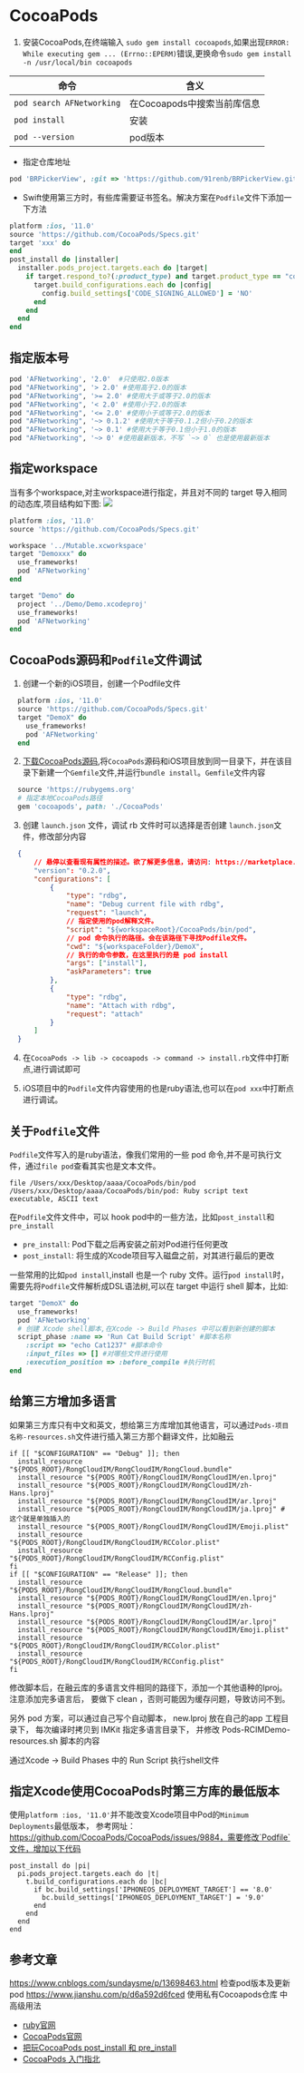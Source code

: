 # CocoaPods
1. 安装CocoaPods,在终端输入 `sudo gem install cocoapods`,如果出现`ERROR:  While executing gem ... (Errno::EPERM)`错误,更换命令`sudo gem install -n /usr/local/bin cocoapods`

命令 | 含义
------- | -------
`pod search AFNetworking` | 在Cocoapods中搜索当前库信息
`pod install` | 安装
`pod --version` | pod版本


* 指定仓库地址
```ruby
pod 'BRPickerView', :git => 'https://github.com/91renb/BRPickerView.git'
```


* Swift使用第三方时，有些库需要证书签名。解决方案在`Podfile`文件下添加一下方法
```ruby
platform :ios, '11.0'
source 'https://github.com/CocoaPods/Specs.git'
target 'xxx' do
end
post_install do |installer|
  installer.pods_project.targets.each do |target|
    if target.respond_to?(:product_type) and target.product_type == "com.apple.product-type.bundle"
      target.build_configurations.each do |config|
        config.build_settings['CODE_SIGNING_ALLOWED'] = 'NO'
      end
    end
  end
end
```

## 指定版本号
```ruby
pod 'AFNetworking', '2.0'  #只使用2.0版本
pod "AFNetworking", '> 2.0' #使用高于2.0的版本
pod "AFNetworking", '>= 2.0' #使用大于或等于2.0的版本
pod "AFNetworking", '< 2.0' #使用小于2.0的版本
pod "AFNetworking", '<= 2.0' #使用小于或等于2.0的版本
pod "AFNetworking", '~> 0.1.2' #使用大于等于0.1.2但小于0.2的版本
pod "AFNetworking", '~> 0.1' #使用大于等于0.1但小于1.0的版本
pod "AFNetworking", '~> 0' #使用最新版本，不写 `~> 0` 也是使用最新版本
```

## 指定workspace
当有多个workspace,对主workspace进行指定，并且对不同的 target 导入相同的动态库,项目结构如下图:
![](../imgs/sdk/ios_sdk_27.png)
```ruby
platform :ios, '11.0'
source 'https://github.com/CocoaPods/Specs.git'

workspace '../Mutable.xcworkspace'
target "Demoxxx" do
  use_frameworks!
  pod 'AFNetworking'
end

target "Demo" do
  project '../Demo/Demo.xcodeproj'
  use_frameworks!
  pod 'AFNetworking'
end
```

## CocoaPods源码和`Podfile`文件调试
1. 创建一个新的iOS项目，创建一个Podfile文件
```ruby
  platform :ios, '11.0'
  source 'https://github.com/CocoaPods/Specs.git'
  target "DemoX" do
    use_frameworks!
    pod 'AFNetworking'
  end
```

2. [下载CocoaPods源码](https://github.com/CocoaPods/CocoaPods),将`CocoaPods`源码和iOS项目放到同一目录下，并在该目录下新建一个`Gemfile`文件,并运行`bundle install`。`Gemfile`文件内容
```ruby
  source 'https://rubygems.org'
  # 指定本地CocoaPods路径
  gem 'cocoapods', path: './CocoaPods'
```

3. 创建 `launch.json` 文件，调试 rb 文件时可以选择是否创建 `launch.json`文件，修改部分内容
```json
  {
      // 悬停以查看现有属性的描述。欲了解更多信息，请访问: https://marketplace.visualstudio.com/items?itemName=KoichiSasada.vscode-rdbg
      "version": "0.2.0",
      "configurations": [
          {
              "type": "rdbg",
              "name": "Debug current file with rdbg",
              "request": "launch",
              // 指定使用的pod解释文件。
              "script": "${workspaceRoot}/CocoaPods/bin/pod",
              // pod 命令执行的路径。会在该路径下寻找Podfile文件。
              "cwd": "${workspaceFolder}/DemoX",
              // 执行的命令参数，在这里执行的是 pod install
              "args": ["install"],
              "askParameters": true
          },
          {
              "type": "rdbg",
              "name": "Attach with rdbg",
              "request": "attach"
          }
      ]
  }
```

4. 在`CocoaPods -> lib -> cocoapods -> command -> install.rb`文件中打断点,进行调试即可

5. iOS项目中的`Podfile`文件内容使用的也是ruby语法,也可以在`pod xxx`中打断点进行调试。

## 关于`Podfile`文件
`Podfile`文件写入的是ruby语法，像我们常用的一些 pod 命令,并不是可执行文件，通过`file pod`查看其实也是文本文件。
```shell
file /Users/xxx/Desktop/aaaa/CocoaPods/bin/pod 
/Users/xxx/Desktop/aaaa/CocoaPods/bin/pod: Ruby script text executable, ASCII text
```

在`Podfile`文件文件中，可以 hook pod中的一些方法，比如`post_install`和`pre_install`
* `pre_install`: Pod下载之后再安装之前对Pod进行任何更改
* `post_install`: 将生成的Xcode项目写入磁盘之前，对其进行最后的更改

一些常用的比如`pod install`,install 也是一个 ruby 文件。运行`pod install`时，需要先将`Podfile`文件解析成DSL语法树,可以在 target 中运行 shell 脚本，比如:
```ruby
target "DemoX" do
  use_frameworks!
  pod 'AFNetworking'
  # 创建 Xcode shell脚本,在Xcode -> Build Phases 中可以看到新创建的脚本
  script_phase :name => 'Run Cat Build Script' #脚本名称
    :script => "echo Cat1237" #脚本命令
    :input_files => [] #对哪些文件进行使用
    :execution_position => :before_compile #执行时机
end
```

## 给第三方增加多语言
如果第三方库只有中文和英文，想给第三方库增加其他语言，可以通过`Pods-项目名称-resources.sh`文件进行插入第三方那个翻译文件，比如融云
```shell
if [[ "$CONFIGURATION" == "Debug" ]]; then
  install_resource "${PODS_ROOT}/RongCloudIM/RongCloudIM/RongCloud.bundle"
  install_resource "${PODS_ROOT}/RongCloudIM/RongCloudIM/en.lproj"
  install_resource "${PODS_ROOT}/RongCloudIM/RongCloudIM/zh-Hans.lproj"
  install_resource "${PODS_ROOT}/RongCloudIM/RongCloudIM/ar.lproj"
  install_resource "${PODS_ROOT}/RongCloudIM/RongCloudIM/ja.lproj" # 这个就是单独插入的
  install_resource "${PODS_ROOT}/RongCloudIM/RongCloudIM/Emoji.plist"
  install_resource "${PODS_ROOT}/RongCloudIM/RongCloudIM/RCColor.plist"
  install_resource "${PODS_ROOT}/RongCloudIM/RongCloudIM/RCConfig.plist"
fi
if [[ "$CONFIGURATION" == "Release" ]]; then
  install_resource "${PODS_ROOT}/RongCloudIM/RongCloudIM/RongCloud.bundle"
  install_resource "${PODS_ROOT}/RongCloudIM/RongCloudIM/en.lproj"
  install_resource "${PODS_ROOT}/RongCloudIM/RongCloudIM/zh-Hans.lproj"
  install_resource "${PODS_ROOT}/RongCloudIM/RongCloudIM/ar.lproj"
  install_resource "${PODS_ROOT}/RongCloudIM/RongCloudIM/Emoji.plist"
  install_resource "${PODS_ROOT}/RongCloudIM/RongCloudIM/RCColor.plist"
  install_resource "${PODS_ROOT}/RongCloudIM/RongCloudIM/RCConfig.plist"
fi
```
修改脚本后，在融云库的多语言文件相同的路径下，添加一个其他语种的lproj。注意添加完多语言后， 要做下 clean ，否则可能因为缓存问题，导致访问不到。

另外 pod 方案，可以通过自己写个自动脚本， new.lproj 放在自己的app 工程目录下， 每次编译时拷贝到 IMKit 指定多语言目录下， 并修改 Pods-RCIMDemo-resources.sh 脚本的内容

通过Xcode -> Build Phases 中的 Run Script 执行shell文件


## 指定Xcode使用CocoaPods时第三方库的最低版本
使用`platform :ios, '11.0'`并不能改变Xcode项目中Pod的`Minimum Deployments`最低版本，
参考网址： https://github.com/CocoaPods/CocoaPods/issues/9884，需要修改`Podfile`文件，增加以下代码
```shell
post_install do |pi|
  pi.pods_project.targets.each do |t|
    t.build_configurations.each do |bc|
      if bc.build_settings['IPHONEOS_DEPLOYMENT_TARGET'] == '8.0'
        bc.build_settings['IPHONEOS_DEPLOYMENT_TARGET'] = '9.0'
      end
    end
  end
end
```

## 参考文章

https://www.cnblogs.com/sundaysme/p/13698463.html  检查pod版本及更新pod
https://www.jianshu.com/p/d6a592d6fced  使用私有Cocoapods仓库 中高级用法

* [ruby官网](https://rubygems.org/gems/cocoapods) 
* [CocoaPods官网](https://cocoapods.org/) 
* [把玩CocoaPods post_install 和 pre_install](https://www.jianshu.com/p/d8eb397b835e?from=timeline&isappinstalled=0)
* [CocoaPods 入门指北](https://juejin.cn/post/7010724727320739877)